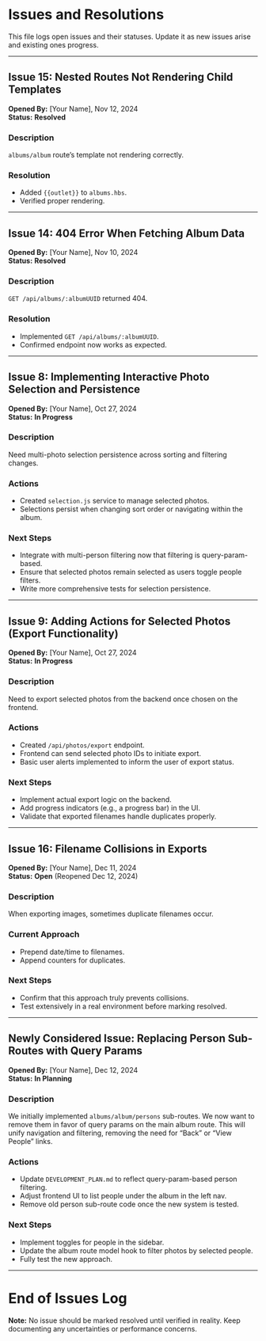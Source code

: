 # Issues and Resolutions

This file logs open issues and their statuses. Update it as new issues arise and existing ones progress.

---

## Issue 15: Nested Routes Not Rendering Child Templates

**Opened By:** [Your Name], Nov 12, 2024  
**Status:** **Resolved**

### Description

`albums/album` route’s template not rendering correctly.

### Resolution

- Added `{{outlet}}` to `albums.hbs`.
- Verified proper rendering.

---

## Issue 14: 404 Error When Fetching Album Data

**Opened By:** [Your Name], Nov 10, 2024  
**Status:** **Resolved**

### Description

`GET /api/albums/:albumUUID` returned 404.

### Resolution

- Implemented `GET /api/albums/:albumUUID`.
- Confirmed endpoint now works as expected.

---

## Issue 8: Implementing Interactive Photo Selection and Persistence

**Opened By:** [Your Name], Oct 27, 2024  
**Status:** **In Progress**

### Description

Need multi-photo selection persistence across sorting and filtering changes.

### Actions

- Created `selection.js` service to manage selected photos.
- Selections persist when changing sort order or navigating within the album.

### Next Steps

- Integrate with multi-person filtering now that filtering is query-param-based.
- Ensure that selected photos remain selected as users toggle people filters.
- Write more comprehensive tests for selection persistence.

---

## Issue 9: Adding Actions for Selected Photos (Export Functionality)

**Opened By:** [Your Name], Oct 27, 2024  
**Status:** **In Progress**

### Description

Need to export selected photos from the backend once chosen on the frontend.

### Actions

- Created `/api/photos/export` endpoint.
- Frontend can send selected photo IDs to initiate export.
- Basic user alerts implemented to inform the user of export status.

### Next Steps

- Implement actual export logic on the backend.
- Add progress indicators (e.g., a progress bar) in the UI.
- Validate that exported filenames handle duplicates properly.

---

## Issue 16: Filename Collisions in Exports

**Opened By:** [Your Name], Dec 11, 2024  
**Status:** **Open** (Reopened Dec 12, 2024)

### Description

When exporting images, sometimes duplicate filenames occur.

### Current Approach

- Prepend date/time to filenames.
- Append counters for duplicates.

### Next Steps

- Confirm that this approach truly prevents collisions.
- Test extensively in a real environment before marking resolved.

---

## Newly Considered Issue: Replacing Person Sub-Routes with Query Params

**Opened By:** [Your Name], Dec 12, 2024  
**Status:** **In Planning**

### Description

We initially implemented `albums/album/persons` sub-routes. We now want to remove them in favor of query params on the main album route. This will unify navigation and filtering, removing the need for “Back” or “View People” links.

### Actions

- Update `DEVELOPMENT_PLAN.md` to reflect query-param-based person filtering.
- Adjust frontend UI to list people under the album in the left nav.
- Remove old person sub-route code once the new system is tested.

### Next Steps

- Implement toggles for people in the sidebar.
- Update the album route model hook to filter photos by selected people.
- Fully test the new approach.

---

# End of Issues Log

**Note:** No issue should be marked resolved until verified in reality. Keep documenting any uncertainties or performance concerns.
